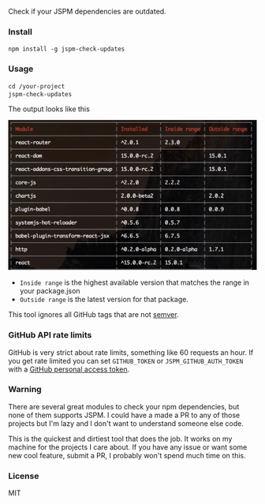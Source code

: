 Check if your JSPM dependencies are outdated.

### Install

```
npm install -g jspm-check-updates
```

### Usage

```
cd /your-project
jspm-check-updates
```

The output looks like this

![Console output](/screenshots/output.png)

* `Inside range` is the highest available version that matches the range in your package.json
* `Outside range` is the latest version for that package.

This tool ignores all GitHub tags that are not [semver](http://semver.org/).

### GitHub API rate limits

GitHub is very strict about rate limits, something like 60 requests an hour. If you get rate limited you can set `GITHUB_TOKEN` or `JSPM_GITHUB_AUTH_TOKEN` with a [GitHub personal access token](https://github.com/settings/tokens).

### Warning

There are several great modules to check your npm dependencies, but none of them supports JSPM.
I could have a made a PR to any of those projects but I'm lazy and I don't want to understand someone else code.

This is the quickest and dirtiest tool that does the job. It works on my machine for the projects I care about. If you have any issue or want some new cool feature, submit a PR, I probably won't spend much time on this.

### License

MIT
